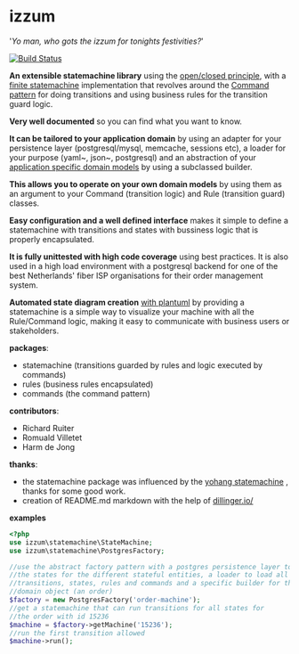 izzum
=====
'_Yo man, who gots the izzum for tonights festivities?_'

[![Build Status](https://travis-ci.org/rolfvreijdenberger/izzum.svg?branch=master)](https://travis-ci.org/rolfvreijdenberger/izzum/)

**An extensible statemachine library** using the [open/closed principle](https://en.wikipedia.org/wiki/Open/closed_principle "open/closed principle on wikipedia"), with a 
[finite statemachine](https://en.wikipedia.org/wiki/Finite-state_machine "finite statemachine on wikipedia") implementation that revolves around the [Command pattern](https://en.wikipedia.org/wiki/Command_pattern "command pattern on wikipedia") for 
doing transitions and using business rules for the transition guard logic.

**Very well documented** so you can find what you want to know.

**It can be tailored to your application domain** by using an adapter for 
your persistence layer (postgresql/mysql, memcache, sessions etc), a loader 
for your purpose (yaml~, json~, postgresql) and an abstraction of your 
[application specific domain models](https://en.wikipedia.org/wiki/Domain_model "domain model on wikipedia") by using a subclassed builder. 

**This allows you to operate on your own domain models** by using them as an argument to your 
Command (transition logic) and Rule (transition guard) classes.

**Easy configuration and a well defined interface** makes it simple to define a statemachine
with transitions and states with bussiness logic that is properly encapsulated.

**It is fully unittested with high code coverage** using best practices. It is also used
in a high load environment with a postgresql backend for one of the best
Netherlands' fiber ISP organisations for their order management system.

**Automated state diagram creation** [with plantuml](http://plantuml.sourceforge.net/ "plantuml on sourceforge") by providing a statemachine is a simple way to
visualize your machine with all the Rule/Command logic, making it easy to communicate with
business users or stakeholders.


**packages**:
- statemachine (transitions guarded by rules and logic executed by commands)
- rules (business rules encapsulated)
- commands (the command pattern)


**contributors**:
- Richard Ruiter
- Romuald Villetet
- Harm de Jong

**thanks**:
- the statemachine package was influenced by the [yohang statemachine](https://github.com/yohang/Finite "Finite on github") , thanks for some good work.
- creation of README.md markdown with the help of [dillinger.io/](http://dillinger.io/)

**examples**
```php
<?php
use izzum\statemachine\StateMachine;
use izzum\statemachine\PostgresFactory;

//use the abstract factory pattern with a postgres persistence layer to store
//the states for the different stateful entities, a loader to load all the configured
//transitions, states, rules and commands and a specific builder for the 
//domain object (an order)
$factory = new PostgresFactory('order-machine');
//get a statemachine that can run transitions for all states for
//the order with id 15236
$machine = $factory->getMachine('15236');
//run the first transition allowed
$machine->run();



```